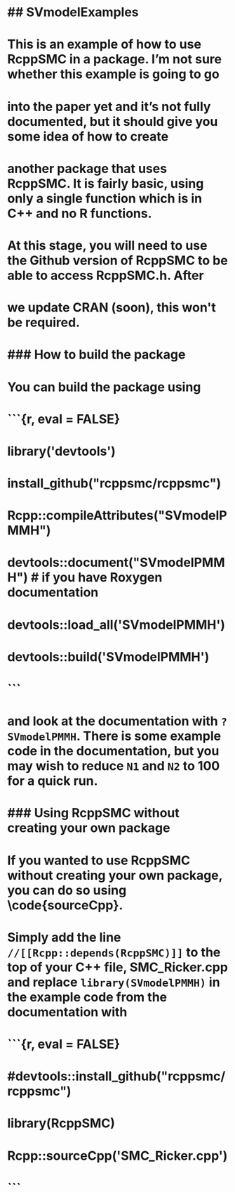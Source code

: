 # ## SVmodelExamples
# 
# This is an example of how to use RcppSMC in a package. I’m not sure whether this example is going to go
# into the paper yet and it’s not fully documented, but it should give you some idea of how to create
# another package that uses RcppSMC. It is fairly basic, using only a single function which is in C++ and no R functions.
# 
# At this stage, you will need to use the Github version of RcppSMC to be able to access RcppSMC.h. After
# we update CRAN (soon), this won't be required.
# 
# ### How to build the package
# You can build the package using
# 
# ```{r, eval = FALSE}
# library('devtools')
# install_github("rcppsmc/rcppsmc")
# Rcpp::compileAttributes("SVmodelPMMH")
# devtools::document("SVmodelPMMH") # if you have Roxygen documentation
# devtools::load_all('SVmodelPMMH')
# devtools::build('SVmodelPMMH')
# ```
# 
# and look at the documentation with `?SVmodelPMMH`. There is some example code in the documentation, but you may wish to reduce `N1` and `N2` to 100 for a quick run.
# 
# ### Using RcppSMC without creating your own package
# 
# If you wanted to use RcppSMC without creating your own package, you can do so using \code{sourceCpp}.
# 
# 
# Simply add the line `//[[Rcpp::depends(RcppSMC)]]` to the top of your C++ file, SMC_Ricker.cpp and replace `library(SVmodelPMMH)` in the example code from the documentation with
# 
# ```{r, eval = FALSE}
# #devtools::install_github("rcppsmc/rcppsmc")
# library(RcppSMC)
# Rcpp::sourceCpp('SMC_Ricker.cpp')
# ```